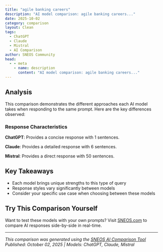 ```yaml
---
title: "agile banking careers"
description: "AI model comparison: agile banking careers..."
date: 2025-10-02
category: comparison
layout: Clean
tags:
  - ChatGPT
  - Claude
  - Mistral
  - AI Comparison
author: SNEOS Community
head:
  - - meta
    - name: description
      content: "AI model comparison: agile banking careers..."
---
```


<ChatComparison
  title="agile banking careers"
  prompt="agile banking careers"
  :responses='{"ChatGPT": "Agile banking careers encompass a range of roles that focus on improving efficiency, adaptability, and responsiveness within financial institutions through agile methodologies. These careers often involve applying agile principles to project management, software development, customer service, product delivery, and organizational culture.\n\n### Key Roles in Agile Banking\n\n1. **Agile Coach**:\n - Helps teams implement agile practices.\n - Provides training and mentorship.\n - Facilitates agile ceremonies and workshops.\n\n2. **Scrum Master**:\n - Facilitates the Scrum process for a development team.\n - Removes impediments that hinder team progress.\n - Ensures adherence to agile principles and practices.\n\n3. **Product Owner**:\n - Prioritizes product backlog based on stakeholder and customer needs.\n - Defines product vision and strategy.\n - Collaborates with development teams to ensure product delivery aligns with user expectations.\n\n4. **Business Analyst**:\n - Works with stakeholders to gather requirements.\n - Translates business needs into technical specifications.\n - Supports agile teams by providing continuous feedback and clarification.\n\n5. **Agile Project Manager**:\n - Manages projects using agile methodologies.\n - Coordinates between teams and stakeholders.\n - Focuses on delivering value continuously.\n\n6. **UX/UI Designer**:\n - Designs user experiences and interfaces with agility in mind.\n - Collaborates with development teams to implement user-centered designs.\n - Conducts user testing to iterate on design based on feedback.\n\n7. **DevOps Engineer**:\n - Integrates development and operations to shorten development cycles.\n - Implements continuous integration and deployment practices.\n - Facilitates collaboration between software development and IT operations teams.\n\n8. **Data Analyst or Data Scientist**:\n - Analyzes data to support agile decision-making.\n - Uses data insights to enhance product offerings and customer experiences.\n - Collaborates with agile teams to create data-driven strategies.\n\n### Skills Needed\n\n- **Agile Methodologies**: Understanding of frameworks like Scrum, Kanban, and Lean.\n- **Collaboration and Communication**: Strong interpersonal skills to work effectively with cross-functional teams.\n- **Problem Solving**: Ability to think critically and creatively to overcome challenges.\n- **Technical Proficiency**: Familiarity with relevant software tools (e.g., JIRA, Confluence) and concepts, especially in tech-heavy roles.\n- **Customer Focus**: A deep understanding of customer needs and experience design.\n\n### Education and Certifications\n\n- **Relevant Degree**: Degrees in finance, business, computer science, or related fields can be beneficial.\n- **Agile Certifications**: Consider obtaining certifications such as Certified ScrumMaster (CSM), Certified Agile Coach (ICP-ACC), or PMI Agile Certified Practitioner (PMI-ACP).\n- **Continuous Learning**: Staying updated with the latest trends in agile methodologies and banking innovations (e.g., fintech, digital banking).\n\n### Career Path and Advancement\n\nAgile banking roles can lead to advanced positions such as:\n\n- Agile Transformation Lead\n- Head of Agile Delivery\n- Chief Technology Officer (CTO) in a banking context\n- Director of Product Management\n\n### Conclusion\n\nAgile banking careers are vital in modern financial institutions as they strive for efficiency, customer satisfaction, and innovation. With ongoing changes in technology and customer expectations, pursuing a career in agile banking offers dynamic opportunities for growth and impact within organizations.", "Claude": "# Agile Banking Careers: Opportunities in Modern Financial Services\n\nThe banking industry has undergone significant digital transformation, creating new career opportunities that blend traditional finance with agile methodologies and technology.\n\n## Key Agile Banking Roles\n\n### **Scrum Master/Agile Coach**\n- Facilitate agile ceremonies and processes\n- Coach teams on agile practices\n- Remove impediments to team productivity\n- Salary range: $80K-$140K\u002B\n\n### **Product Owner**\n- Define product vision and roadmap\n- Manage product backlogs\n- Bridge business and technical teams\n- Focus areas: digital banking, payments, lending platforms\n- Salary range: $90K-$160K\u002B\n\n### **Digital Banking Product Manager**\n- Drive mobile and online banking innovations\n- Analyze customer needs and market trends\n- Coordinate cross-functional teams\n- Salary range: $100K-$180K\u002B\n\n### **DevOps Engineer**\n- Implement CI/CD pipelines\n- Manage cloud infrastructure\n- Ensure security and compliance\n- Salary range: $90K-$150K\u002B\n\n### **Agile Business Analyst**\n- Translate business requirements into user stories\n- Support data-driven decision making\n- Facilitate stakeholder communication\n- Salary range: $70K-$120K\u002B\n\n## Emerging Specializations\n\n**Fintech Integration Specialist**\n- API management and third-party integrations\n- Open banking initiatives\n- Regulatory technology (RegTech)\n\n**Customer Experience (CX) Designer**\n- User journey mapping\n- Digital touchpoint optimization\n- Behavioral analytics\n\n**Agile Transformation Consultant**\n- Guide organizational change\n- Implement agile at enterprise scale\n- Culture and process optimization\n\n## Skills in Demand\n\n### Technical Skills\n- Cloud platforms (AWS, Azure, Google Cloud)\n- Programming languages (Python, Java, JavaScript)\n- Data analysis and visualization\n- Cybersecurity fundamentals\n- API development and management\n\n### Agile \u0026 Soft Skills\n- Scrum, Kanban, SAFe methodologies\n- Design thinking\n- Customer-centric mindset\n- Cross-functional collaboration\n- Adaptability and continuous learning\n\n## Career Advancement Paths\n\n\u0060\u0060\u0060\nEntry Level \u2192 Senior Individual Contributor \u2192 Team Lead \u2192 Department Head\n \u2193 \u2193 \u2193 \u2193\nJunior Analyst \u2192 Product Owner \u2192 Senior PM \u2192 VP of Product\nDeveloper \u2192 Senior Dev \u2192 Tech Lead \u2192 Engineering Manager\n\u0060\u0060\u0060\n\n## Top Employers\n\n**Traditional Banks Embracing Agile:**\n- JPMorgan Chase, Bank of America, Wells Fargo\n- Goldman Sachs, Morgan Stanley\n- Regional banks with digital initiatives\n\n**Fintech Companies:**\n- Stripe, Square, PayPal\n- Robinhood, SoFi, Chime\n- Plaid, Yodlee, Zelle\n\n**Banking Technology Vendors:**\n- FIS, Fiserv, Jack Henry\n- Temenos, Finastra, nCino\n\n## Getting Started\n\n### Education \u0026 Certifications\n- **Agile:** Certified ScrumMaster (CSM), SAFe Agilist\n- **Product:** Certified Product Manager (CPM)\n- **Technical:** AWS/Azure certifications, programming bootcamps\n- **Finance:** CFA, FRM for deeper banking knowledge\n\n### Building Experience\n1. **Start in adjacent roles** - Business analyst, project coordinator\n2. **Pursue internal transfers** - Many banks prioritize internal mobility\n3. **Join fintech startups** - Gain hands-on agile experience\n4. **Freelance/contract work** - Build portfolio and network\n5. **Contribute to open source** - Demonstrate technical skills\n\n## Salary Expectations by Experience\n\n| Experience Level | Salary Range | Total Compensation |\n|-----------------|--------------|-------------------|\n| Entry Level (0-2 years) | $60K-$90K | $65K-$100K |\n| Mid-Level (3-5 years) | $85K-$130K | $100K-$150K |\n| Senior Level (6-10 years) | $120K-$180K | $140K-$220K |\n| Executive Level (10\u002B years) | $180K-$300K\u002B | $250K-$500K\u002B |\n\n*Note: Compensation varies significantly by location, company size, and specific role*\n\n## Industry Outlook\n\nThe agile banking", "Mistral": "Agile banking careers refer to roles within the financial services industry that embrace Agile methodologies and principles. Agile methodologies, originally developed for software development, emphasize flexibility, collaboration, customer focus, and iterative progress. In the context of banking, Agile practices can be applied to various functions, including product development, project management, customer service, and more. Here are some key roles and career paths in Agile banking:\n\n### 1. **Agile Coach**\n- **Role**: Guides teams and organizations in adopting Agile practices.\n- **Responsibilities**: Facilitates Agile ceremonies, provides training and mentorship, and helps teams overcome obstacles.\n- **Skills**: Strong communication, coaching, and facilitation skills; deep understanding of Agile frameworks like Scrum, Kanban, and Lean.\n\n### 2. **Scrum Master**\n- **Role**: Facilitates the Scrum process for development teams.\n- **Responsibilities**: Organizes and leads Scrum ceremonies, removes impediments, and fosters a collaborative environment.\n- **Skills**: Knowledge of Scrum framework, problem-solving, and conflict resolution.\n\n### 3. **Product Owner**\n- **Role**: Represents the voice of the customer and stakeholders.\n- **Responsibilities**: Defines product vision, manages the product backlog, and ensures that the team delivers value.\n- **Skills**: Strong business acumen, stakeholder management, and prioritization skills.\n\n### 4. **Agile Project Manager**\n- **Role**: Manages projects using Agile methodologies.\n- **Responsibilities**: Plans and coordinates project activities, ensures timely delivery, and manages risks.\n- **Skills**: Project management, Agile methodologies, and risk management.\n\n### 5. **Agile Business Analyst**\n- **Role**: Bridges the gap between business needs and technical solutions.\n- **Responsibilities**: Gathers and documents requirements, facilitates workshops, and ensures alignment with business goals.\n- **Skills**: Requirements gathering, stakeholder communication, and analytical thinking.\n\n### 6. **Agile Developer**\n- **Role**: Develops software solutions using Agile practices.\n- **Responsibilities**: Writes clean, efficient code, participates in Agile ceremonies, and collaborates with cross-functional teams.\n- **Skills**: Programming languages, Agile development practices, and teamwork.\n\n### 7. **Agile Tester**\n- **Role**: Ensures the quality of software products through testing.\n- **Responsibilities**: Designs and executes test cases, identifies and reports defects, and collaborates with developers.\n- **Skills**: Testing methodologies, Agile practices, and attention to detail.\n\n### 8. **Agile Transformation Lead**\n- **Role**: Leads the organization-wide adoption of Agile practices.\n- **Responsibilities**: Develops and implements Agile transformation strategies, provides leadership and guidance, and measures success.\n- **Skills**: Strategic planning, change management, and leadership.\n\n### 9. **Agile Release Train Engineer (RTE)**\n- **Role**: Facilitates the Agile Release Train (ART) in the Scaled Agile Framework (SAFe).\n- **Responsibilities**: Coordinates multiple Agile teams, manages dependencies, and ensures alignment with business objectives.\n- **Skills**: SAFe knowledge, coordination, and problem-solving.\n\n### 10. **Agile Delivery Manager**\n- **Role**: Ensures the successful delivery of Agile projects.\n- **Responsibilities**: Manages project timelines, resources, and budgets; ensures alignment with Agile principles.\n- **Skills**: Project management, Agile methodologies, and stakeholder communication.\n\n### Key Skills for Agile Banking Careers\n- **Adaptability**: Ability to pivot and adjust to changing requirements and priorities.\n- **Collaboration**: Effective teamwork and communication skills.\n- **Customer Focus**: Understanding and prioritizing customer needs.\n- **Continuous Improvement**: Commitment to ongoing learning and process improvement.\n- **Technical Proficiency**: Knowledge of relevant tools and technologies.\n\n### Certifications and Training\n- **Certified ScrumMaster (CSM)**\n- **Certified Scrum Product Owner (CSPO)**\n- **Professional Scrum Master (PSM)**\n- **SAFe Agilist (SA)**\n- **Agile Certified Practitioner (ACP)**\n\n### Conclusion\nAgile banking careers offer dynamic and rewarding opportunities for professionals who thrive in collaborative, customer-focused environments. Whether you are a seasoned professional or just starting your career, embracing Agile methodologies can enhance your effectiveness and open up new career paths in the banking industry."}' 
  published-date="14:08"
/>

## Analysis

This comparison demonstrates the different approaches each AI model takes when responding to the same prompt. Here are the key differences observed:

### Response Characteristics

**ChatGPT**: Provides a concise response with 1 sentences. 

**Claude**: Provides a detailed response with 6 sentences. 

**Mistral**: Provides a direct response with 50 sentences. 

## Key Takeaways

- Each model brings unique strengths to this type of query
- Response styles vary significantly between models
- Consider your specific use case when choosing between these models

## Try This Comparison Yourself

Want to test these models with your own prompts? Visit [SNEOS.com](https://sneos.com) to compare AI responses side-by-side in real-time.

---

*This comparison was generated using the [SNEOS AI Comparison Tool](https://sneos.com)*
*Published: October 02, 2025 | Models: ChatGPT, Claude, Mistral*
